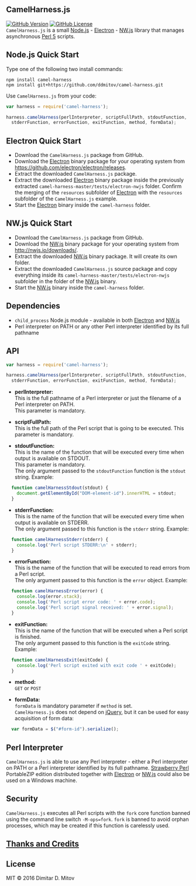 CamelHarness.js
--------------------------------------------------------------------------------
[![GitHub Version](https://img.shields.io/github/release/ddmitov/camel-harness.svg)](https://github.com/ddmitov/camel-harness/releases)
[![GitHub License](https://img.shields.io/badge/License-MIT-yellow.svg)](./LICENSE.md)  
```CamelHarness.js``` is a small [Node.js](http://nodejs.org/) - [Electron](http://electron.atom.io/) - [NW.js](http://nwjs.io/) library that manages asynchronous [Perl 5](https://www.perl.org/) scripts.

## Node.js Quick Start
Type one of the following two install commands:  

```npm install camel-harness```  
```npm install git+https://github.com/ddmitov/camel-harness.git```  

Use ```CamelHarness.js``` from your code:

```javascript
var harness = require('camel-harness');

harness.camelHarness(perlInterpreter, scriptFullPath, stdoutFunction,
  stderrFunction, errorFunction, exitFunction, method, formData);
```

## Electron Quick Start
* Download the ```CamelHarness.js``` package from GitHub.  
* Download the [Electron](http://electron.atom.io/) binary package for your operating system from  
  https://github.com/electron/electron/releases.  
* Extract the downloaded ```CamelHarness.js``` package.  
* Extract the downloaded [Electron](http://electron.atom.io/) binary package inside the previously extracted ```camel-harness-master/tests/electron-nwjs``` folder. Confirm the merging of the ```resources``` subfolder of [Electron](http://electron.atom.io/) with the ```resources``` subfolder of the ```CamelHarness.js``` example.  
* Start the [Electron](http://electron.atom.io/) binary inside the ```camel-harness``` folder.  

## NW.js Quick Start
* Download the ```CamelHarness.js``` package from GitHub.  
* Download the [NW.js](http://nwjs.io/) binary package for your operating system from http://nwjs.io/downloads/.  
* Extract the downloaded [NW.js](http://nwjs.io/) binary package. It will create its own folder.  
* Extract the downloaded ```CamelHarness.js``` source package and copy everything inside its ```camel-harness-master/tests/electron-nwjs``` subfolder in the folder of the [NW.js](http://nwjs.io/) binary.  
* Start the [NW.js](http://nwjs.io/) binary inside the ```camel-harness``` folder.  

## Dependencies
* ```child_process``` Node.js module - available in both [Electron](http://electron.atom.io/) and [NW.js](http://nwjs.io/)
* Perl interpreter on PATH or any other Perl interpreter identified by its full pathname

## API

```javascript
var harness = require('camel-harness');

harness.camelHarness(perlInterpreter, scriptFullPath, stdoutFunction,
  stderrFunction, errorFunction, exitFunction, method, formData);
```

  * **perlInterpreter:**  
  This is the full pathname of a Perl interpreter or just the filename of a Perl interpreter on PATH.  
  This parameter is mandatory.  

* **scriptFullPath:**  
  This is the full path of the Perl script that is going to be executed. This parameter is mandatory.  

* **stdoutFunction:**  
  This is the name of the function that will be executed every time when output is available on STDOUT.  
  This parameter is mandatory.  
  The only argument passed to the ```stdoutFunction``` function is the ```stdout``` string. Example:  

```javascript
  function camelHarnessStdout(stdout) {
    document.getElementById("DOM-element-id").innerHTML = stdout;
  }
```

* **stderrFunction:**  
  This is the name of the function that will be executed every time when output is available on STDERR.  
  The only argument passed to this function is the ```stderr``` string. Example:  

```javascript
  function camelHarnessStderr(stderr) {
    console.log('Perl script STDERR:\n' + stderr);
  }
```

* **errorFunction:**  
  This is the name of the function that will be executed to read errors from a Perl script.  
  The only argument passed to this function is the ```error``` object. Example:  

```javascript
  function camelHarnessError(error) {
    console.log(error.stack);
    console.log('Perl script error code: ' + error.code);
    console.log('Perl script signal received: ' + error.signal);
  }
```

* **exitFunction:**  
  This is the name of the function that will be executed when a Perl script is finished.  
  The only argument passed to this function is the ```exitCode``` string. Example:  

```javascript
  function camelHarnessExit(exitCode) {
    console.log('Perl script exited with exit code ' + exitCode);
  }
```

* **method:**  
  ```GET``` or ```POST```

* **formData:**  
  ```formData``` is mandatory parameter if ```method``` is set.  
  ```CamelHarness.js``` does not depend on [jQuery](https://jquery.com/), but it can be used for easy acquisition of form data:  

```javascript
  var formData = $("#form-id").serialize();
```

## Perl Interpreter
```CamelHarness.js``` is able to use any Perl interpreter - either a Perl interpreter on PATH or a Perl interpreter identified by its full pathname. [Strawberry Perl](http://strawberryperl.com/) PortableZIP edition distributed together with [Electron](http://electron.atom.io/) or [NW.js](http://nwjs.io/) could also be used on a Windows machine.  

## Security
```CamelHarness.js``` executes all Perl scripts with the ```fork``` core function banned using the command line switch ```-M-ops=fork```. ```fork``` is banned to avoid orphan processes, which may be created if this function is carelessly used.  

## [Thanks and Credits](./CREDITS.md)

## License
MIT © 2016 Dimitar D. Mitov  
